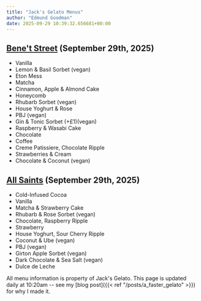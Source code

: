 ```yaml
---
title: "Jack's Gelato Menus"
author: "Edmund Goodman"
date: 2025-09-29 10:39:32.656681+00:00
---
```


## [Bene't Street](https://www.jacksgelato.com/bene-t-street-menu) (September 29th, 2025)

- Vanilla
- Lemon & Basil Sorbet (vegan)
- Eton Mess
- Matcha
- Cinnamon, Apple & Almond Cake
- Honeycomb
- Rhubarb Sorbet (vegan)
- House Yoghurt & Rose
- PBJ (vegan)
- Gin & Tonic Sorbet (+£1)(vegan)
- Raspberry & Wasabi Cake
- Chocolate
- Coffee
- Creme Patissiere, Chocolate Ripple
- Strawberries & Cream
- Chocolate & Coconut (vegan)


## [All Saints](https://www.jacksgelato.com/all-saints-menu) (September 29th, 2025)

- Cold-Infused Cocoa
- Vanilla
- Matcha & Strawberry Cake
- Rhubarb & Rose Sorbet (vegan)
- Chocolate, Raspberry Ripple
- Strawberry
- House Yoghurt, Sour Cherry Ripple
- Coconut & Ube (vegan)
- PBJ (vegan)
- Girton Apple Sorbet (vegan)
- Dark Chocolate & Sea Salt (vegan)
- Dulce de Leche

All menu information is property of Jack's Gelato. This page is
updated daily at 10:20am -- see my
[blog post]({{< ref "/posts/a_faster_gelato" >}}) for why I made it.
